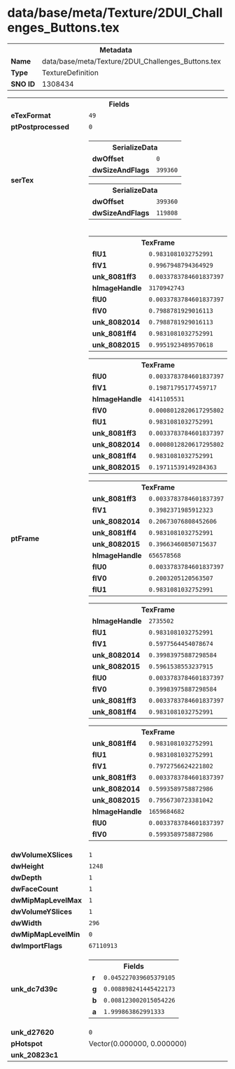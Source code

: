 <h1>data/base/meta/Texture/2DUI_Challenges_Buttons.tex</h1><table><tr><th colspan="100%">Metadata</th></tr><tr><td><b>Name</b></td><td>data/base/meta/Texture/2DUI_Challenges_Buttons.tex</td></tr><tr><td><b>Type</b></td><td>TextureDefinition</td></tr><tr><td><b>SNO ID</b></td><td>1308434</td></tr></table>

<table><tr><th colspan="100%">Fields</th></tr><tr><td><b>eTexFormat</b></td><td><code>49</code></td></tr><tr><td><b>ptPostprocessed</b></td><td><code>0</code></td></tr><tr><td><b>serTex</b></td><td><table><tr><th colspan="100%">SerializeData</th></tr><tr><td><b>dwOffset</b></td><td><code>0</code></td></tr><tr><td><b>dwSizeAndFlags</b></td><td><code>399360</code></td></tr></table>


<table><tr><th colspan="100%">SerializeData</th></tr><tr><td><b>dwOffset</b></td><td><code>399360</code></td></tr><tr><td><b>dwSizeAndFlags</b></td><td><code>119808</code></td></tr></table>


</td></tr><tr><td><b>ptFrame</b></td><td><table><tr><th colspan="100%">TexFrame</th></tr><tr><td><b>flU1</b></td><td><code>0.9831081032752991</code></td></tr><tr><td><b>flV1</b></td><td><code>0.9967948794364929</code></td></tr><tr><td><b>unk_8081ff3</b></td><td><code>0.0033783784601837397</code></td></tr><tr><td><b>hImageHandle</b></td><td><code>3170942743</code></td></tr><tr><td><b>flU0</b></td><td><code>0.0033783784601837397</code></td></tr><tr><td><b>flV0</b></td><td><code>0.7988781929016113</code></td></tr><tr><td><b>unk_8082014</b></td><td><code>0.7988781929016113</code></td></tr><tr><td><b>unk_8081ff4</b></td><td><code>0.9831081032752991</code></td></tr><tr><td><b>unk_8082015</b></td><td><code>0.9951923489570618</code></td></tr></table>


<table><tr><th colspan="100%">TexFrame</th></tr><tr><td><b>flU0</b></td><td><code>0.0033783784601837397</code></td></tr><tr><td><b>flV1</b></td><td><code>0.19871795177459717</code></td></tr><tr><td><b>hImageHandle</b></td><td><code>4141105531</code></td></tr><tr><td><b>flV0</b></td><td><code>0.0008012820617295802</code></td></tr><tr><td><b>flU1</b></td><td><code>0.9831081032752991</code></td></tr><tr><td><b>unk_8081ff3</b></td><td><code>0.0033783784601837397</code></td></tr><tr><td><b>unk_8082014</b></td><td><code>0.0008012820617295802</code></td></tr><tr><td><b>unk_8081ff4</b></td><td><code>0.9831081032752991</code></td></tr><tr><td><b>unk_8082015</b></td><td><code>0.19711539149284363</code></td></tr></table>


<table><tr><th colspan="100%">TexFrame</th></tr><tr><td><b>unk_8081ff3</b></td><td><code>0.0033783784601837397</code></td></tr><tr><td><b>flV1</b></td><td><code>0.3982371985912323</code></td></tr><tr><td><b>unk_8082014</b></td><td><code>0.20673076808452606</code></td></tr><tr><td><b>unk_8081ff4</b></td><td><code>0.9831081032752991</code></td></tr><tr><td><b>unk_8082015</b></td><td><code>0.39663460850715637</code></td></tr><tr><td><b>hImageHandle</b></td><td><code>656578568</code></td></tr><tr><td><b>flU0</b></td><td><code>0.0033783784601837397</code></td></tr><tr><td><b>flV0</b></td><td><code>0.2003205120563507</code></td></tr><tr><td><b>flU1</b></td><td><code>0.9831081032752991</code></td></tr></table>


<table><tr><th colspan="100%">TexFrame</th></tr><tr><td><b>hImageHandle</b></td><td><code>2735502</code></td></tr><tr><td><b>flU1</b></td><td><code>0.9831081032752991</code></td></tr><tr><td><b>flV1</b></td><td><code>0.5977564454078674</code></td></tr><tr><td><b>unk_8082014</b></td><td><code>0.39983975887298584</code></td></tr><tr><td><b>unk_8082015</b></td><td><code>0.5961538553237915</code></td></tr><tr><td><b>flU0</b></td><td><code>0.0033783784601837397</code></td></tr><tr><td><b>flV0</b></td><td><code>0.39983975887298584</code></td></tr><tr><td><b>unk_8081ff3</b></td><td><code>0.0033783784601837397</code></td></tr><tr><td><b>unk_8081ff4</b></td><td><code>0.9831081032752991</code></td></tr></table>


<table><tr><th colspan="100%">TexFrame</th></tr><tr><td><b>unk_8081ff4</b></td><td><code>0.9831081032752991</code></td></tr><tr><td><b>flU1</b></td><td><code>0.9831081032752991</code></td></tr><tr><td><b>flV1</b></td><td><code>0.7972756624221802</code></td></tr><tr><td><b>unk_8081ff3</b></td><td><code>0.0033783784601837397</code></td></tr><tr><td><b>unk_8082014</b></td><td><code>0.5993589758872986</code></td></tr><tr><td><b>unk_8082015</b></td><td><code>0.7956730723381042</code></td></tr><tr><td><b>hImageHandle</b></td><td><code>1659684682</code></td></tr><tr><td><b>flU0</b></td><td><code>0.0033783784601837397</code></td></tr><tr><td><b>flV0</b></td><td><code>0.5993589758872986</code></td></tr></table>


</td></tr><tr><td><b>dwVolumeXSlices</b></td><td><code>1</code></td></tr><tr><td><b>dwHeight</b></td><td><code>1248</code></td></tr><tr><td><b>dwDepth</b></td><td><code>1</code></td></tr><tr><td><b>dwFaceCount</b></td><td><code>1</code></td></tr><tr><td><b>dwMipMapLevelMax</b></td><td><code>1</code></td></tr><tr><td><b>dwVolumeYSlices</b></td><td><code>1</code></td></tr><tr><td><b>dwWidth</b></td><td><code>296</code></td></tr><tr><td><b>dwMipMapLevelMin</b></td><td><code>0</code></td></tr><tr><td><b>dwImportFlags</b></td><td><code>67110913</code></td></tr><tr><td><b>unk_dc7d39c</b></td><td><table><tr><th colspan="100%">Fields</th></tr><tr><td><b>r</b></td><td><code>0.045227039605379105</code></td></tr><tr><td><b>g</b></td><td><code>0.008898241445422173</code></td></tr><tr><td><b>b</b></td><td><code>0.008123002015054226</code></td></tr><tr><td><b>a</b></td><td><code>1.999863862991333</code></td></tr></table>

</td></tr><tr><td><b>unk_d27620</b></td><td><code>0</code></td></tr><tr><td><b>pHotspot</b></td><td>Vector(0.000000, 0.000000)</td></tr><tr><td><b>unk_20823c1</b></td><td></td></tr></table>

